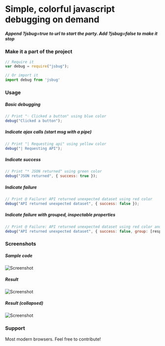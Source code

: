 # Simple, colorful javascript debugging on demand

##### Append ?jsbug=true to url to start the party. Add ?jsbug=false to make it stop

### Make it a part of the project
```javascript
// Require it
var debug = require("jsbug");

// Or import it
import debug from 'jsbug'
```

### Usage

##### Basic debugging
```javascript
// Print "♢ Clicked a button" using blue color
debug("Clicked a button"); 
```

##### Indicate ajax calls (start msg with a pipe)
```javascript
// Print "| Requesting api" using yellow color
debug("| Requesting API"); 
```

##### Indicate success
```javascript
// Print "* JSON returned" using green color
debug("JSON returned", { success: true }); 
```

##### Indicate failure
```javascript
// Print @ Failure! API returned unexpected dataset using red color
debug("API returned unexpected dataset", { success: false }); 
```

##### Indicate failure with grouped, inspectable properties
```javascript
// Print @ Failure: API returned unexpected dataset using red color and make response object inspectable
debug("API returned unexpected dataset", { success: false, group: [response] }); 
```

### Screenshots

##### Sample code
![Screenshot](https://raw.githubusercontent.com/b44rd/jsbug/master/samplecode.png)

##### Result
![Screenshot](https://raw.githubusercontent.com/b44rd/jsbug/master/collapsed.png)

##### Result (collapsed)
![Screenshot](https://raw.githubusercontent.com/b44rd/jsbug/master/expanded.png)

### Support
Most modern browsers. Feel free to contribute! 
